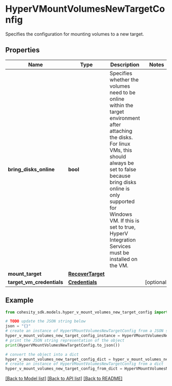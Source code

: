 # HyperVMountVolumesNewTargetConfig

Specifies the configuration for mounting volumes to a new target.

## Properties

Name | Type | Description | Notes
------------ | ------------- | ------------- | -------------
**bring_disks_online** | **bool** | Specifies whether the volumes need to be online within the target environment after attaching the disks. For linux VMs, this should always be set to false because bring disks online is only supported for Windows VM. If this is set to true, HyperV Integration Services must be installed on the VM. | 
**mount_target** | [**RecoverTarget**](RecoverTarget.md) |  | 
**target_vm_credentials** | [**Credentials**](Credentials.md) |  | [optional] 

## Example

```python
from cohesity_sdk.models.hyper_v_mount_volumes_new_target_config import HyperVMountVolumesNewTargetConfig

# TODO update the JSON string below
json = "{}"
# create an instance of HyperVMountVolumesNewTargetConfig from a JSON string
hyper_v_mount_volumes_new_target_config_instance = HyperVMountVolumesNewTargetConfig.from_json(json)
# print the JSON string representation of the object
print(HyperVMountVolumesNewTargetConfig.to_json())

# convert the object into a dict
hyper_v_mount_volumes_new_target_config_dict = hyper_v_mount_volumes_new_target_config_instance.to_dict()
# create an instance of HyperVMountVolumesNewTargetConfig from a dict
hyper_v_mount_volumes_new_target_config_from_dict = HyperVMountVolumesNewTargetConfig.from_dict(hyper_v_mount_volumes_new_target_config_dict)
```
[[Back to Model list]](../README.md#documentation-for-models) [[Back to API list]](../README.md#documentation-for-api-endpoints) [[Back to README]](../README.md)


